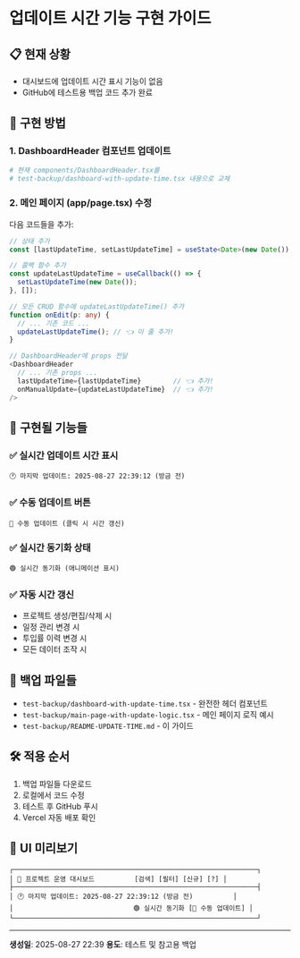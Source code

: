 # 업데이트 시간 기능 구현 가이드

## 📋 현재 상황
- 대시보드에 업데이트 시간 표시 기능이 없음
- GitHub에 테스트용 백업 코드 추가 완료

## 🚀 구현 방법

### 1. DashboardHeader 컴포넌트 업데이트
```bash
# 현재 components/DashboardHeader.tsx를 
# test-backup/dashboard-with-update-time.tsx 내용으로 교체
```

### 2. 메인 페이지 (app/page.tsx) 수정
다음 코드들을 추가:

```typescript
// 상태 추가
const [lastUpdateTime, setLastUpdateTime] = useState<Date>(new Date());

// 콜백 함수 추가
const updateLastUpdateTime = useCallback(() => {
  setLastUpdateTime(new Date());
}, []);

// 모든 CRUD 함수에 updateLastUpdateTime() 추가
function onEdit(p: any) {
  // ... 기존 코드 ...
  updateLastUpdateTime(); // 👈 이 줄 추가!
}

// DashboardHeader에 props 전달
<DashboardHeader 
  // ... 기존 props ...
  lastUpdateTime={lastUpdateTime}        // 👈 추가!
  onManualUpdate={updateLastUpdateTime}  // 👈 추가!
/>
```

## 🎯 구현될 기능들

### ✅ 실시간 업데이트 시간 표시
```
🕐 마지막 업데이트: 2025-08-27 22:39:12 (방금 전)
```

### ✅ 수동 업데이트 버튼
```
🔄 수동 업데이트 (클릭 시 시간 갱신)
```

### ✅ 실시간 동기화 상태
```
🟢 실시간 동기화 (애니메이션 표시)
```

### ✅ 자동 시간 갱신
- 프로젝트 생성/편집/삭제 시
- 일정 관리 변경 시  
- 투입률 이력 변경 시
- 모든 데이터 조작 시

## 📁 백업 파일들
- `test-backup/dashboard-with-update-time.tsx` - 완전한 헤더 컴포넌트
- `test-backup/main-page-with-update-logic.tsx` - 메인 페이지 로직 예시
- `test-backup/README-UPDATE-TIME.md` - 이 가이드

## 🛠️ 적용 순서
1. 백업 파일들 다운로드
2. 로컬에서 코드 수정
3. 테스트 후 GitHub 푸시
4. Vercel 자동 배포 확인

## 🎨 UI 미리보기
```
┌─────────────────────────────────────────────────────────────┐
│ 🏢 프로젝트 운영 대시보드          [검색] [필터] [신규] [?] │
├─────────────────────────────────────────────────────────────┤
│ 🕐 마지막 업데이트: 2025-08-27 22:39:12 (방금 전)          │
│                              🟢 실시간 동기화 [🔄 수동 업데이트] │
└─────────────────────────────────────────────────────────────┘
```

---
**생성일**: 2025-08-27 22:39
**용도**: 테스트 및 참고용 백업
